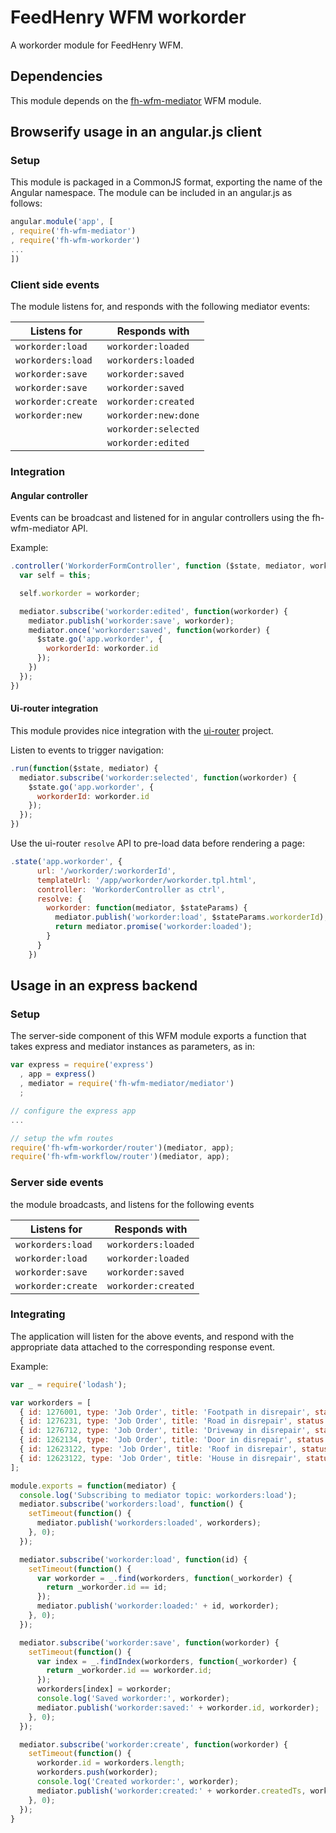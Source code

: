 # FeedHenry WFM workorder

A workorder module for FeedHenry WFM.

## Dependencies
This module depends on the [fh-wfm-mediator](https://www.npmjs.com/package/fh-wfm-mediator) WFM module.

## Browserify usage in an angular.js client

### Setup
This module is packaged in a CommonJS format, exporting the name of the Angular namespace.  The module can be included in an angular.js as follows:

```javascript
angular.module('app', [
, require('fh-wfm-mediator')
, require('fh-wfm-workorder')
...
])
```

### Client side events
The module listens for, and responds with the following mediator events:

| Listens for | Responds with |
| ----------- | ------------- |
| `workorder:load` | `workorder:loaded` |
| `workorders:load` | `workorders:loaded` |
| `workorder:save` | `workorder:saved` |
| `workorder:save` | `workorder:saved` |
| `workorder:create` | `workorder:created` |
| `workorder:new` | `workorder:new:done` |
|  | `workorder:selected` |
|  | `workorder:edited` |

### Integration

#### Angular controller
Events can be broadcast and listened for in angular controllers using the fh-wfm-mediator API.

Example:
```javascript
.controller('WorkorderFormController', function ($state, mediator, workorder) {
  var self = this;

  self.workorder = workorder;

  mediator.subscribe('workorder:edited', function(workorder) {
    mediator.publish('workorder:save', workorder);
    mediator.once('workorder:saved', function(workorder) {
      $state.go('app.workorder', {
        workorderId: workorder.id
      });
    })
  });
})
```

#### Ui-router integration
This module provides nice integration with the [ui-router](https://github.com/angular-ui/ui-router) project.

Listen to events to trigger navigation:

```javascript
.run(function($state, mediator) {
  mediator.subscribe('workorder:selected', function(workorder) {
    $state.go('app.workorder', {
      workorderId: workorder.id
    });
  });
})
```

Use the ui-router `resolve` API to pre-load data before rendering a page:
```javascript
.state('app.workorder', {
      url: '/workorder/:workorderId',
      templateUrl: '/app/workorder/workorder.tpl.html',
      controller: 'WorkorderController as ctrl',
      resolve: {
        workorder: function(mediator, $stateParams) {
          mediator.publish('workorder:load', $stateParams.workorderId);
          return mediator.promise('workorder:loaded');
        }
      }
    })
```

## Usage in an express backend

### Setup
The server-side component of this WFM module exports a function that takes express and mediator instances as parameters, as in:

```javascript
var express = require('express')
  , app = express()
  , mediator = require('fh-wfm-mediator/mediator')
  ;

// configure the express app
...

// setup the wfm routes
require('fh-wfm-workorder/router')(mediator, app);
require('fh-wfm-workflow/router')(mediator, app);
```

### Server side events
the module broadcasts, and listens for the following events

| Listens for | Responds with |
| ----------- | ------------- |
| `workorders:load` | `workorders:loaded` |
| `workorder:load` | `workorder:loaded` |
| `workorder:save` | `workorder:saved` |
| `workorder:create` | `workorder:created` |

### Integrating
The application will listen for the above events, and respond with the appropriate data attached to the corresponding response event.

Example:

```javascript
var _ = require('lodash');

var workorders = [
  { id: 1276001, type: 'Job Order', title: 'Footpath in disrepair', status: 'In Progress', address: '118 N Peoria @N Chicago, IL 60607', summary: 'Please remove damaged kerb and SUPPLY AND FIX 1X DROP KERB CENTRE BN 125 X 150 cart away from site outside number 3.'},
  { id: 1276231, type: 'Job Order', title: 'Road in disrepair', status: 'Complete', address: '2116 Sussex Dr. @Redmond, WA 60607', summary: 'Please remove damaged kerb and SUPPLY AND FIX 1X DROP KERB CENTRE BN 125 X 150 cart away from site outside number 3.'},
  { id: 1276712, type: 'Job Order', title: 'Driveway in disrepair', status: 'Aborted', address: '18 Curve Cr. @San Jose, CA 60607', summary: 'Please remove damaged kerb and SUPPLY AND FIX 1X DROP KERB CENTRE BN 125 X 150 cart away from site outside number 3.'},
  { id: 1262134, type: 'Job Order', title: 'Door in disrepair', status: 'On Hold', address: '623 Ferry St. @Boise, ID 60607', summary: 'Please remove damaged kerb and SUPPLY AND FIX 1X DROP KERB CENTRE BN 125 X 150 cart away from site outside number 3.'},
  { id: 12623122, type: 'Job Order', title: 'Roof in disrepair', status: 'Unassigned', address: '5528 Closed loop @Boston, MA 60607', summary: 'Please remove damaged kerb and SUPPLY AND FIX 1X DROP KERB CENTRE BN 125 X 150 cart away from site outside number 3.'},
  { id: 12623122, type: 'Job Order', title: 'House in disrepair', status: 'New', address: '364 Driver way @Portland, OR 60607', summary: 'Please remove damaged kerb and SUPPLY AND FIX 1X DROP KERB CENTRE BN 125 X 150 cart away from site outside number 3.'}
];

module.exports = function(mediator) {
  console.log('Subscribing to mediator topic: workorders:load');
  mediator.subscribe('workorders:load', function() {
    setTimeout(function() {
      mediator.publish('workorders:loaded', workorders);
    }, 0);
  });

  mediator.subscribe('workorder:load', function(id) {
    setTimeout(function() {
      var workorder = _.find(workorders, function(_workorder) {
        return _workorder.id == id;
      });
      mediator.publish('workorder:loaded:' + id, workorder);
    }, 0);
  });

  mediator.subscribe('workorder:save', function(workorder) {
    setTimeout(function() {
      var index = _.findIndex(workorders, function(_workorder) {
        return _workorder.id == workorder.id;
      });
      workorders[index] = workorder;
      console.log('Saved workorder:', workorder);
      mediator.publish('workorder:saved:' + workorder.id, workorder);
    }, 0);
  });

  mediator.subscribe('workorder:create', function(workorder) {
    setTimeout(function() {
      workorder.id = workorders.length;
      workorders.push(workorder);
      console.log('Created workorder:', workorder);
      mediator.publish('workorder:created:' + workorder.createdTs, workorder);
    }, 0);
  });
}
```

